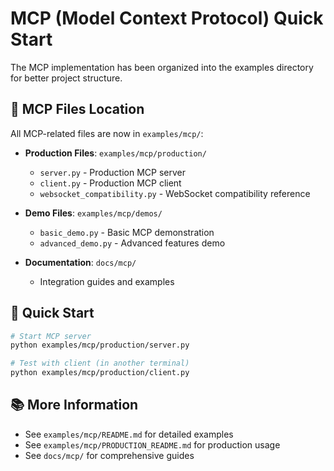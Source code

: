 # MCP (Model Context Protocol) Quick Start

The MCP implementation has been organized into the examples directory for better project structure.

## 📁 MCP Files Location

All MCP-related files are now in `examples/mcp/`:

- **Production Files**: `examples/mcp/production/`
  - `server.py` - Production MCP server
  - `client.py` - Production MCP client
  - `websocket_compatibility.py` - WebSocket compatibility reference

- **Demo Files**: `examples/mcp/demos/`
  - `basic_demo.py` - Basic MCP demonstration
  - `advanced_demo.py` - Advanced features demo

- **Documentation**: `docs/mcp/`
  - Integration guides and examples

## 🚀 Quick Start

```bash
# Start MCP server
python examples/mcp/production/server.py

# Test with client (in another terminal)
python examples/mcp/production/client.py
```

## 📚 More Information

- See `examples/mcp/README.md` for detailed examples
- See `examples/mcp/PRODUCTION_README.md` for production usage
- See `docs/mcp/` for comprehensive guides
